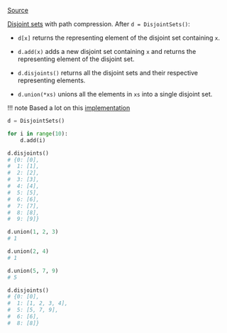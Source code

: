 [Source](https://github.com/chuanconggao/extratools/blob/master/extratools/disjointsets.py)

[Disjoint sets](https://en.wikipedia.org/wiki/Disjoint_sets) with path compression. After `d = DisjointSets()`:

- `d[x]` returns the representing element of the disjoint set containing `x`.

- `d.add(x)` adds a new disjoint set containing `x` and returns the representing element of the disjoint set.

- `d.disjoints()` returns all the disjoint sets and their respective representing elements.

- `d.union(*xs)` unions all the elements in `xs` into a single disjoint set.

!!! note
    Based a lot on this [implementation](https://www.ics.uci.edu/~eppstein/PADS/UnionFind.py)

``` python
d = DisjointSets()

for i in range(10):
    d.add(i)

d.disjoints()
# {0: [0],
#  1: [1],
#  2: [2],
#  3: [3],
#  4: [4],
#  5: [5],
#  6: [6],
#  7: [7],
#  8: [8],
#  9: [9]}

d.union(1, 2, 3)
# 1

d.union(2, 4)
# 1

d.union(5, 7, 9)
# 5

d.disjoints()
# {0: [0],
#  1: [1, 2, 3, 4],
#  5: [5, 7, 9],
#  6: [6],
#  8: [8]}
```
